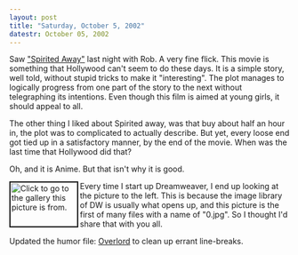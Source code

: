```yaml
---
layout: post
title: "Saturday, October 5, 2002"
datestr: October 05, 2002
---
```


Saw <a href="http://bventertainment.go.com/movies/spiritedaway/index.html">"Spirited
Away"</a> last night with Rob. A very fine flick. This movie is something
that Hollywood can't seem to do these days. It is a simple story, well told,
without stupid tricks to make it "interesting". The plot manages to
logically progress from one part of the story to the next without telegraphing
its intentions. Even though this film is aimed at young girls, it should appeal
to all.

The other thing I liked about Spirited away, was that buy about half an hour
in, the plot was to complicated to actually describe. But yet, every loose end
got tied up in a satisfactory manner, by the end of the movie. When was the
last time that Hollywood did that?

Oh, and it is Anime. But that isn't why it is good.

<a href="../photo/riv-birthday/index.html"><img src="../photo/riv-birthday/Thumbs/0.jpg" alt="Click to go to the gallery this picture is from." width="120" height="79" border="2" align="left"></a>Every
time I start up Dreamweaver, I end up looking at the picture to the left. This
is because the image library of DW is usually what opens up, and this picture
is the first of many files with a name of "0.jpg". So I thought I'd
share that with you all.

Updated the humor file: <a href="../rofl/overlord.html">Overlord</a> to clean
up errant line-breaks.


